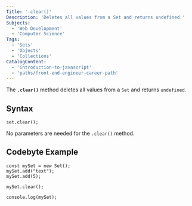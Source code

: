 ```yaml
---
Title: '.clear()'
Description: 'Deletes all values from a Set and returns undefined.'
Subjects:
  - 'Web Development'
  - 'Computer Science'
Tags:
  - 'Sets'
  - 'Objects'
  - 'Collections'
CatalogContent:
  - 'introduction-to-javascript'
  - 'paths/front-end-engineer-career-path'
---
```


The **`.clear()`** method deletes all values from a `Set` and returns `undefined`.

## Syntax

```pseudo
set.clear();
```

No parameters are needed for the `.clear()` method.

## Codebyte Example

```codebyte/javascript
const mySet = new Set();
mySet.add("text");
mySet.add(5);

mySet.clear();

console.log(mySet);
```
